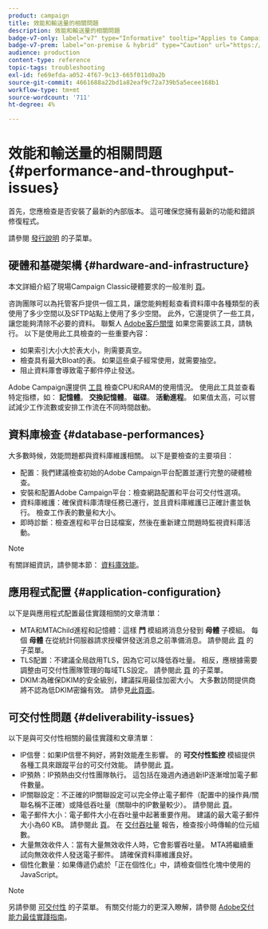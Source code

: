 ```yaml
---
product: campaign
title: 效能和輸送量的相關問題
description: 效能和輸送量的相關問題
badge-v7-only: label="v7" type="Informative" tooltip="Applies to Campaign Classic v7 only"
badge-v7-prem: label="on-premise & hybrid" type="Caution" url="https://experienceleague.adobe.com/docs/campaign-classic/using/installing-campaign-classic/architecture-and-hosting-models/hosting-models-lp/hosting-models.html" tooltip="Applies to on-premise and hybrid deployments only"
audience: production
content-type: reference
topic-tags: troubleshooting
exl-id: fe69efda-a052-4f67-9c13-665f011d0a2b
source-git-commit: 4661688a22bd1a82eaf9c72a739b5a5ecee168b1
workflow-type: tm+mt
source-wordcount: '711'
ht-degree: 4%

---
```


# 效能和輸送量的相關問題{#performance-and-throughput-issues}



首先，您應檢查是否安裝了最新的內部版本。 這可確保您擁有最新的功能和錯誤修復程式。

請參閱 [發行說明](../../rn/using/latest-release.md) 的子菜單。

## 硬體和基礎架構 {#hardware-and-infrastructure}

本文詳細介紹了現場Campaign Classic硬體要求的一般准則 [頁](https://helpx.adobe.com/tw/campaign/kb/hardware-sizing-guide.html)。

咨詢團隊可以為托管客戶提供一個工具，讓您能夠輕鬆查看資料庫中各種類型的表使用了多少空間以及SFTP站點上使用了多少空間。 此外，它還提供了一些工具，讓您能夠清除不必要的資料。 聯繫人 [Adobe客戶關懷](https://helpx.adobe.com/tw/enterprise/admin-guide.html/enterprise/using/support-for-experience-cloud.ug.html) 如果您需要該工具，請執行。 以下是使用此工具檢查的一些重要內容：

* 如果索引大小大於表大小，則需要真空。
* 檢查具有最大Bloat的表。 如果這些桌子經常使用，就需要抽空。
* 阻止資料庫會導致電子郵件停止發送。

Adobe Campaign還提供 [工具](../../production/using/monitoring-processes.md#manual-monitoring) 檢查CPU和RAM的使用情況。 使用此工具並查看特定指標，如： **記憶體**。 **交換記憶體**。 **磁碟**。 **活動進程**。 如果值太高，可以嘗試減少工作流數或安排工作流在不同時間啟動。

## 資料庫檢查 {#database-performances}

大多數時候，效能問題都與資料庫維護相關。 以下是要檢查的主要項目：

* 配置：我們建議檢查初始的Adobe Campaign平台配置並運行完整的硬體檢查。
* 安裝和配置Adobe Campaign平台：檢查網路配置和平台可交付性選項。
* 資料庫維護：確保資料庫清理任務已運行，並且資料庫維護已正確計畫並執行。 檢查工作表的數量和大小。
* 即時診斷：檢查進程和平台日誌檔案，然後在重新建立問題時監視資料庫活動。

>[!NOTE]
>
>有關詳細資訊，請參閱本節： [資料庫效能](../../production/using/database-performances.md)。

## 應用程式配置 {#application-configuration}

以下是與應用程式配置最佳實踐相關的文章清單：

* MTA和MTAChild進程和記憶體：這樣 **門** 模組將消息分發到 **母體** 子模組。 每個 **母體** 在從統計伺服器請求授權併發送消息之前準備消息。 請參閱此 [頁](../../installation/using/email-deliverability.md) 的子菜單。
* TLS配置：不建議全局啟用TLS，因為它可以降低吞吐量。 相反，應根據需要調整由可交付性團隊管理的每域TLS設定。 請參閱此 [頁](../../installation/using/email-deliverability.md#mx-configuration) 的子菜單。
* DKIM:為確保DKIM的安全級別，建議採用最佳加密大小。 大多數訪問提供商將不認為低DKIM密鑰有效。 請參見[此頁面](https://experienceleague.adobe.com/docs/deliverability-learn/deliverability-best-practice-guide/transition-process/infrastructure.html#authentication)。

## 可交付性問題 {#deliverability-issues}

以下是與可交付性相關的最佳實踐和文章清單：

* IP信譽：如果IP信譽不夠好，將對效能產生影響。 的 **可交付性監控** 模組提供各種工具來跟蹤平台的可交付效能。 請參閱此 [頁](../../delivery/using/monitoring-deliverability.md)。
* IP預熱：IP預熱由交付性團隊執行。 這包括在幾週內通過新IP逐漸增加電子郵件數量。
* IP關聯設定：不正確的IP關聯設定可以完全停止電子郵件（配置中的操作員/關聯名稱不正確）或降低吞吐量（關聯中的IP數量較少）。 請參閱此 [頁](../../installation/using/email-deliverability.md#list-of-ip-addresses-to-use)。
* 電子郵件大小：電子郵件大小在吞吐量中起著重要作用。 建議的最大電子郵件大小為60 KB。 請參閱此 [頁](https://helpx.adobe.com/legal/product-descriptions/campaign.html)。 在 [交付吞吐量](../../reporting/using/global-reports.md#delivery-throughput) 報告，檢查按小時傳輸的位元組數。
* 大量無效收件人：當有大量無效收件人時，它會影響吞吐量。 MTA將繼續重試向無效收件人發送電子郵件。 請確保資料庫維護良好。
* 個性化數量：如果傳遞仍處於「正在個性化」中，請檢查個性化塊中使用的JavaScript。

>[!NOTE]
>
>另請參閱 [可交付性](../../delivery/using/about-deliverability.md) 的子菜單。 有關交付能力的更深入瞭解，請參閱 [Adobe交付能力最佳實踐指南](https://experienceleague.adobe.com/docs/deliverability-learn/deliverability-best-practice-guide/introduction.html?lang=zh-Hant)。
